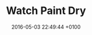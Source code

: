 ---
title: "Watch Paint Dry"
date: 2016-05-03 22:49:44 +0100
url: https://medium.com/swlh/watch-paint-dry-how-i-got-a-game-on-the-steam-store-without-anyone-from-valve-ever-looking-at-it-2e476858c753
---